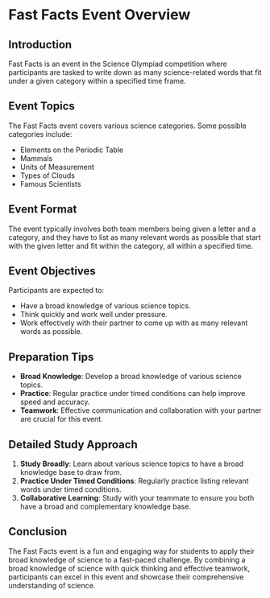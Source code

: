 # Fast Facts Event Overview

## Introduction
Fast Facts is an event in the Science Olympiad competition where participants are tasked to write down as many science-related words that fit under a given category within a specified time frame.

## Event Topics
The Fast Facts event covers various science categories. Some possible categories include:

- Elements on the Periodic Table
- Mammals
- Units of Measurement
- Types of Clouds
- Famous Scientists

## Event Format
The event typically involves both team members being given a letter and a category, and they have to list as many relevant words as possible that start with the given letter and fit within the category, all within a specified time.

## Event Objectives
Participants are expected to:

- Have a broad knowledge of various science topics.
- Think quickly and work well under pressure.
- Work effectively with their partner to come up with as many relevant words as possible.

## Preparation Tips

- **Broad Knowledge**: Develop a broad knowledge of various science topics.
- **Practice**: Regular practice under timed conditions can help improve speed and accuracy.
- **Teamwork**: Effective communication and collaboration with your partner are crucial for this event.

## Detailed Study Approach
1. **Study Broadly**: Learn about various science topics to have a broad knowledge base to draw from.
2. **Practice Under Timed Conditions**: Regularly practice listing relevant words under timed conditions.
3. **Collaborative Learning**: Study with your teammate to ensure you both have a broad and complementary knowledge base.

## Conclusion
The Fast Facts event is a fun and engaging way for students to apply their broad knowledge of science to a fast-paced challenge. By combining a broad knowledge of science with quick thinking and effective teamwork, participants can excel in this event and showcase their comprehensive understanding of science.